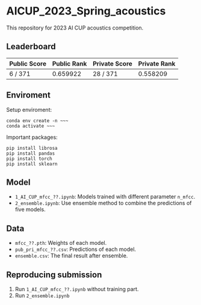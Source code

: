 # AICUP_2023_Spring_acoustics

This repository for 2023 AI CUP acoustics competition.

## Leaderboard
|Public Score|Public Rank|Private Score|Private Rank|
|--|--|--|--|
|6 / 371|0.659922|28 / 371|0.558209|

## Enviroment
Setup enviroment:  
```
conda env create -n ~~~
conda activate ~~~
```
Important packages:  
```
pip install librosa
pip install pandas
pip install torch
pip install sklearn
```
## Model
- ```1_AI_CUP_mfcc_??.ipynb```: Models trained with different parameter ```n_mfcc```.  
- ```2_ensemble.ipynb```: Use ensemble method to combine the predictions of five models.

## Data
- ```mfcc_??.pth```: Weights of each model.  
- ```pub_pri_mfcc_??.csv```: Predictions of each model.  
- ```ensemble.csv```: The final result after ensemble.

## Reproducing submission
1. Run ```1_AI_CUP_mfcc_??.ipynb``` without training part.
2. Run ```2_ensemble.ipynb```
